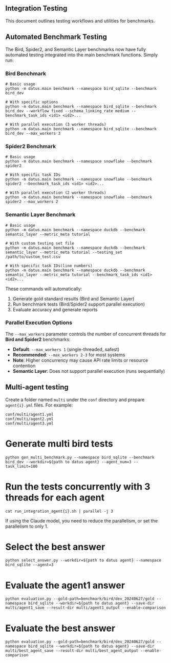 ## Integration Testing

This document outlines testing workflows and utilities for benchmarks.

## Automated Benchmark Testing

The Bird, Spider2, and Semantic Layer benchmarks now have fully automated testing integrated into the main benchmark functions. Simply run:

### Bird Benchmark
```shell
# Basic usage
python -m datus.main benchmark --namespace bird_sqlite --benchmark bird_dev

# With specific options
python -m datus.main benchmark --namespace bird_sqlite --benchmark bird_dev --workflow fixed --schema_linking_rate medium --benchmark_task_ids <id1> <id2>...

# With parallel execution (3 worker threads)
python -m datus.main benchmark --namespace bird_sqlite --benchmark bird_dev --max_workers 3
```

### Spider2 Benchmark
```shell
# Basic usage
python -m datus.main benchmark --namespace snowflake --benchmark spider2

# With specific task IDs
python -m datus.main benchmark --namespace snowflake --benchmark spider2 --benchmark_task_ids <id1> <id2>...

# With parallel execution (2 worker threads)
python -m datus.main benchmark --namespace snowflake --benchmark spider2 --max_workers 2
```

### Semantic Layer Benchmark
```shell
# Basic usage
python -m datus.main benchmark --namespace duckdb --benchmark semantic_layer --metric_meta tutorial

# With custom testing set file
python -m datus.main benchmark --namespace duckdb --benchmark semantic_layer --metric_meta tutorial --testing_set /path/to/custom_test.csv

# With specific task IDs(line numbers)
python -m datus.main benchmark --namespace duckdb --benchmark semantic_layer --metric_meta tutorial --benchmark_task_ids <id1>  <id2>...
```

These commands will automatically:
1. Generate gold standard results (Bird and Semantic Layer)
2. Run benchmark tests (Bird/Spider2 support parallel execution)
3. Evaluate accuracy and generate reports

### Parallel Execution Options

The `--max_workers` parameter controls the number of concurrent threads for **Bird and Spider2** benchmarks:
- **Default**: `--max_workers 1` (single-threaded, safest)
- **Recommended**: `--max_workers 2-3` for most systems
- **Note**: Higher concurrency may cause API rate limits or resource contention
- **Semantic Layer**: Does not support parallel execution (runs sequentially)

## Multi-agent testing

Create a folder named `multi` under the `conf` directory and prepare `agent{i}.yml` files. For example:

```
conf/multi/agent1.yml
conf/multi/agent2.yml
conf/multi/agent3.yml
```

# Generate multi bird tests

```shell
python gen_multi_benchmark.py --namespace bird_sqlite --benchmark bird_dev --workdir=${path to datus agent} --agent_num=3 --task_limit=100
```

# Run the tests concurrently with 3 threads for each agent
```shell
cat run_integration_agent{i}.sh | parallel -j 3
```
If using the Claude model, you need to reduce the parallelism, or set the parallelism to only 1.

# Select the best answer

```shell
python select_answer.py --workdir=${path to datus agent} --namespace bird_sqlite --agent=3
```

# Evaluate the agent1 answer
```shell
python evaluation.py --gold-path=benchmark/bird/dev_20240627/gold --namespace bird_sqlite --workdir=${path to datus agent} --save-dir multi/agent1_save --result-dir multi/agent1_output --enable-comparison
```

# Evaluate the best answer

```shell
python evaluation.py --gold-path=benchmark/bird/dev_20240627/gold --namespace bird_sqlite --workdir=${path to datus agent} --save-dir multi/best_agent_save --result-dir multi/best_agent_output --enable-comparison
```
